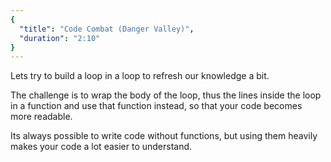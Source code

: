 ```yaml
---
{
  "title": "Code Combat (Danger Valley)",
  "duration": "2:10"
}
---
```


Lets try to build a loop in a loop to refresh our knowledge a bit.

The challenge is to wrap the body of the loop, thus the lines inside the loop in a function and use that function instead, so that your code becomes more readable.

Its always possible to write code without functions, but using them heavily makes your code a lot easier to understand.

